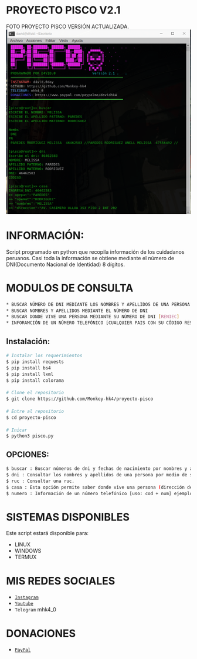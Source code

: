 # PROYECTO PISCO V2.1
FOTO PROYECTO PISCO VERSIÓN ACTUALIZADA.
![sh](https://github.com/Monkey-hk4/proyecto-pisco/blob/main/foto_proyecto_pisco.png)

# INFORMACIÓN:
Script programado en python que recopila información de los cuidadanos peruanos.
Casi toda la información se obtiene mediante el número de DNI(Documento Nacional de Identidad) 8 dígitos.

# MODULOS DE CONSULTA
```bash
* BUSCAR NÚMERO DE DNI MEDIANTE LOS NOMBRES Y APELLIDOS DE UNA PERSONA
* BUSCAR NOMBRES Y APELLIDOS MEDIANTE EL NÚMERO DE DNI
* BUSCAR DONDE VIVE UNA PERSONA MEDIANTE SU NÚMERO DE DNI [RENIEC]
* INFORAMCIÓN DE UN NÚMERO TELEFÓNICO [CUALQUIER PAIS CON SU CÓDIGO RESPECTIVO]
```

## Instalación: 

```bash
# Instalar los requerimientos
$ pip install requests
$ pip install bs4
$ pip install lxml
$ pip install colorama

# Clone el repositorio 
$ git clone https://github.com/Monkey-hk4/proyecto-pisco

# Entre al repositorio
$ cd proyecto-pisco

# Inicar
$ python3 pisco.py
```

## OPCIONES:
```bash
$ buscar : Buscar números de dni y fechas de nacimiento por nombres y apellidos.
$ dni : Consultar los nombres y apellidos de una persona por medio de su dni.
$ ruc : Consultar una ruc.
$ casa : Esta opción permite saber donde vive una persona (dirección de su casa)
$ numero : Información de un número telefónico [uso: cod + num] ejemplo : 51999888777
```

# SISTEMAS DISPONIBLES
Este script estará disponible para:
- LINUX
- WINDOWS
- TERMUX

# MIS REDES SOCIALES 
- [`Instagram`](https://www.instagram.com/d4vid.0day/)
- [`Youtube`](https://www.youtube.com/channel/UCEWGSsk-U9GjCLQk9ng1fNQ)
- `Telegram` mhk4_0
# DONACIONES
- [`PayPal`](https://www.paypal.com/paypalme/davidhk4)


